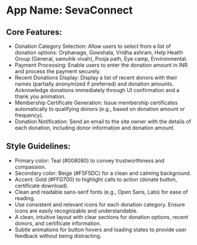 # **App Name**: SevaConnect

## Core Features:

- Donation Category Selection: Allow users to select from a list of donation options: Orphanage, Gowshala, Vridha ashram, Help Health Group (General, samuhik vivah), Pooja path, Eye camp, Environmental.
- Payment Processing: Enable users to enter the donation amount in INR and process the payment securely.
- Recent Donations Display: Display a list of recent donors with their names (partially anonymized if preferred) and donation amounts. Acknowledge donations immediately through UI confirmation and a thank you animation.
- Membership Certificate Generation: Issue membership certificates automatically to qualifying donors (e.g., based on donation amount or frequency).
- Donation Notification: Send an email to the site owner with the details of each donation, including donor information and donation amount.

## Style Guidelines:

- Primary color: Teal (#008080) to convey trustworthiness and compassion.
- Secondary color: Beige (#F5F5DC) for a clean and calming background.
- Accent: Gold (#FFD700) to highlight calls to action (donate button, certificate download).
- Clean and readable sans-serif fonts (e.g., Open Sans, Lato) for ease of reading.
- Use consistent and relevant icons for each donation category. Ensure icons are easily recognizable and understandable.
- A clean, intuitive layout with clear sections for donation options, recent donors, and certificate information.
- Subtle animations for button hovers and loading states to provide user feedback without being distracting.